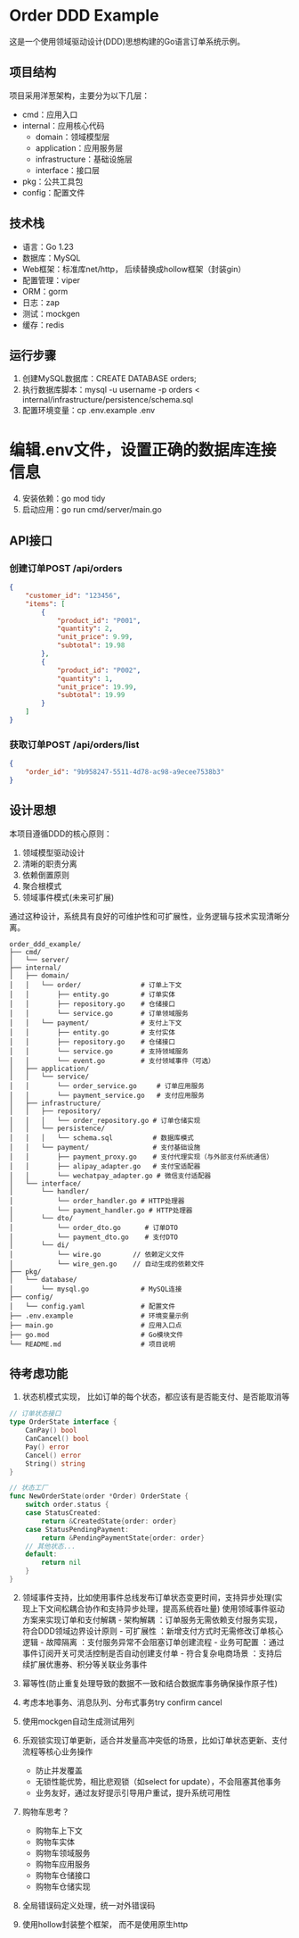 # Order DDD Example

这是一个使用领域驱动设计(DDD)思想构建的Go语言订单系统示例。

## 项目结构

项目采用洋葱架构，主要分为以下几层：

- cmd：应用入口
- internal：应用核心代码
  - domain：领域模型层
  - application：应用服务层
  - infrastructure：基础设施层
  - interface：接口层
- pkg：公共工具包
- config：配置文件

## 技术栈

- 语言：Go 1.23
- 数据库：MySQL
- Web框架：标准库net/http， 后续替换成hollow框架（封装gin）
- 配置管理：viper
- ORM：gorm
- 日志：zap
- 测试：mockgen
- 缓存：redis

## 运行步骤

1. 创建MySQL数据库：CREATE DATABASE orders;
2. 执行数据库脚本：mysql -u username -p orders < internal/infrastructure/persistence/schema.sql
3. 配置环境变量：cp .env.example .env
# 编辑.env文件，设置正确的数据库连接信息
4. 安装依赖：go mod tidy
5. 启动应用：go run cmd/server/main.go
## API接口

### 创建订单POST /api/orders
```json
{
    "customer_id": "123456",
    "items": [
        {
            "product_id": "P001",
            "quantity": 2,
            "unit_price": 9.99,
            "subtotal": 19.98
        },
        {
            "product_id": "P002",
            "quantity": 1,
            "unit_price": 19.99,
            "subtotal": 19.99
        }
    ]
}
```
### 获取订单POST /api/orders/list
```json
{
    "order_id": "9b958247-5511-4d78-ac98-a9ecee7538b3"
}

```
## 设计思想

本项目遵循DDD的核心原则：

1. 领域模型驱动设计
2. 清晰的职责分离
3. 依赖倒置原则
4. 聚合根模式
5. 领域事件模式(未来可扩展)

通过这种设计，系统具有良好的可维护性和可扩展性，业务逻辑与技术实现清晰分离。  


```
order_ddd_example/
├── cmd/
│   └── server/
├── internal/
│   ├── domain/
│   │   └── order/               # 订单上下文
│   │       ├── entity.go        # 订单实体
│   │       ├── repository.go    # 仓储接口
│   │       └── service.go       # 订单领域服务
│   │   └── payment/             # 支付上下文
│   │       ├── entity.go        # 支付实体
│   │       ├── repository.go    # 仓储接口
│   │       └── service.go       # 支持领域服务
│   │       └── event.go         # 支付领域事件（可选）
│   ├── application/
│   │   └── service/
│   │       └── order_service.go     # 订单应用服务       
│   │       └── payment_service.go   # 支付应用服务
│   ├── infrastructure/
│   │   ├── repository/
│   │   │   └── order_repository.go # 订单仓储实现
│   │   └── persistence/
│   │   │   └── schema.sql          # 数据库模式
│   │   └── payment/                # 支付基础设施
│   │       ├── payment_proxy.go    # 支付代理实现（与外部支付系统通信）
│   │       ├── alipay_adapter.go   # 支付宝适配器
│   │       └── wechatpay_adapter.go # 微信支付适配器
│   └── interface/
│       └── handler/
│           └── order_handler.go # HTTP处理器
│           └── payment_handler.go # HTTP处理器
│       └── dto/
│           └── order_dto.go      # 订单DTO
│           └── payment_dto.go    # 支付DTO
│       └── di/
│           └── wire.go        // 依赖定义文件
│           └── wire_gen.go    // 自动生成的依赖文件
├── pkg/
│   └── database/
│       └── mysql.go             # MySQL连接
├── config/
│   └── config.yaml              # 配置文件
├── .env.example                 # 环境变量示例
├── main.go                      # 应用入口点
├── go.mod                       # Go模块文件
└── README.md                    # 项目说明

```

## 待考虑功能
1. 状态机模式实现，  比如订单的每个状态，都应该有是否能支付、是否能取消等
```go
// 订单状态接口
type OrderState interface {
    CanPay() bool
    CanCancel() bool
    Pay() error
    Cancel() error
    String() string
}

// 状态工厂
func NewOrderState(order *Order) OrderState {
    switch order.status {
    case StatusCreated:
        return &CreatedState{order: order}
    case StatusPendingPayment:
        return &PendingPaymentState{order: order}
    // 其他状态...
    default:
        return nil
    }
}
```

2. 领域事件支持，比如使用事件总线发布订单状态变更时间，支持异步处理(实现上下文间松耦合协作和支持异步处理，提高系统吞吐量)
    使用领域事件驱动方案来实现订单和支付解耦
        - 架构解耦 ：订单服务无需依赖支付服务实现，符合DDD领域边界设计原则
        - 可扩展性 ：新增支付方式时无需修改订单核心逻辑
        - 故障隔离 ：支付服务异常不会阻塞订单创建流程
        - 业务可配置 ：通过事件订阅开关可灵活控制是否自动创建支付单
        - 符合复杂电商场景 ：支持后续扩展优惠券、积分等关联业务事件

3. 幂等性(防止重复处理导致的数据不一致和结合数据库事务确保操作原子性)
4. 考虑本地事务、消息队列、分布式事务try confirm cancel
5. 使用mockgen自动生成测试用列
6. 乐观锁实现订单更新，适合并发量高冲突低的场景，比如订单状态更新、支付流程等核心业务操作
    - 防止并发覆盖
    - 无锁性能优势，相比悲观锁（如select for update），不会阻塞其他事务
    - 业务友好，通过友好提示引导用户重试，提升系统可用性
7. 购物车思考？
    - 购物车上下文
    - 购物车实体
    - 购物车领域服务
    - 购物车应用服务
    - 购物车仓储接口
    - 购物车仓储实现
8. 全局错误码定义处理，统一对外错误码
9. 使用hollow封装整个框架， 而不是使用原生http